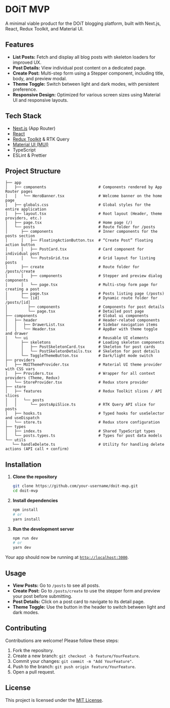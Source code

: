 # DOiT MVP

A minimal viable product for the DOiT blogging platform, built with Next.js, React, Redux Toolkit, and Material UI.

## Features

- **List Posts:** Fetch and display all blog posts with skeleton loaders for improved UX.
- **Post Details:** View individual post content on a dedicated page.
- **Create Post:** Multi-step form using a Stepper component, including title, body, and preview modal.
- **Theme Toggle:** Switch between light and dark modes, with persistent preference.
- **Responsive Design:** Optimized for various screen sizes using Material UI and responsive layouts.

## Tech Stack

- [Next.js](https://nextjs.org/) (App Router)
- [React](https://reactjs.org/)
- [Redux Toolkit](https://redux-toolkit.js.org/) & RTK Query
- [Material UI (MUI)](https://mui.com/)
- TypeScript
- ESLint & Prettier

## Project Structure

```
├── app
│   ├── components                       # Components rendered by App Router pages
│   │   └── HeroBanner.tsx               # Welcome banner on the home page
│   ├── globals.css                      # Global styles for the entire application
│   ├── layout.tsx                       # Root layout (Header, theme providers, etc.)
│   ├── page.tsx                         # Home page (/)
│   └── posts                            # Route folder for /posts
│      ├── components                    # Inner components for the posts section
│      │   ├── FloatingActionButton.tsx  # “Create Post” floating action button
│      │   ├── PostCard.tsx              # Card component for individual post
│      │   └── PostsGrid.tsx             # Grid layout for listing posts
│      ├── create                        # Route folder for /posts/create
│      │   ├── components                # Stepper and preview dialog components
│      │   └── page.tsx                  # Multi-step form page for creating a post
│      ├── page.tsx                      # Posts listing page (/posts)
│      └── [id]                          # Dynamic route folder for /posts/[id]
│         ├── components                 # Components for post details
│         └── page.tsx                   # Detailed post page
├── components                           # Global ui components
│   ├── header                           # Header-related components
│   │   ├── DrawerList.tsx               # Sidebar navigation items
│   │   └── Header.tsx                   # AppBar with theme toggle and drawer
│   └── ui                               # Reusable UI elements
│      ├── skeletons                     # Loading skeleton components
│      │   ├── PostSkeletonCard.tsx      # Skeleton for post cards
│      │   └── PostSkeletonDetails.tsx   # Skeleton for post details
│      └── ToggleThemeButton.tsx         # Dark/light mode switch
├── providers
│   ├── MUIThemeProvider.tsx             # Material UI theme provider with CSS vars
│   ├── Providers.tsx                    # Wrapper for all context providers (Theme, Redux)
│   └── StoreProvider.tsx                # Redux store provider
├── store
│   ├── features                         # Redux Toolkit slices / API slices
│   │   └── posts
│   │      └── postsApiSlice.ts          # RTK Query API slice for posts
│   ├── hooks.ts                         # Typed hooks for useSelector and useDispatch
│   └── store.ts                         # Redux store configuration
├── types
│   ├── index.ts                         # Shared TypeScript types
│   └── posts.types.ts                   # Types for post data models
└── utils
   └── handleDelete.ts                   # Utility for handling delete actions (API call + confirm)

```

## Installation

1. **Clone the repository**

    ```bash
    git clone https://github.com/your-username/doit-mvp.git
    cd doit-mvp
    ```

2. **Install dependencies**

    ```bash
    npm install
    # or
    yarn install
    ```

3. **Run the development server**
    ```bash
    npm run dev
    # or
    yarn dev
    ```

Your app should now be running at [`http://localhost:3000`](http://localhost:3000).

## Usage

- **View Posts:** Go to `/posts` to see all posts.
- **Create Post:** Go to `/posts/create` to use the stepper form and preview your post before submitting.
- **Post Details:** Click on a post card to navigate to its detail page.
- **Theme Toggle:** Use the button in the header to switch between light and dark modes.

## Contributing

Contributions are welcome! Please follow these steps:

1. Fork the repository.
2. Create a new branch: `git checkout -b feature/YourFeature`.
3. Commit your changes: `git commit -m "Add YourFeature"`.
4. Push to the branch: `git push origin feature/YourFeature`.
5. Open a pull request.

## License

This project is licensed under the [MIT License](LICENSE).
